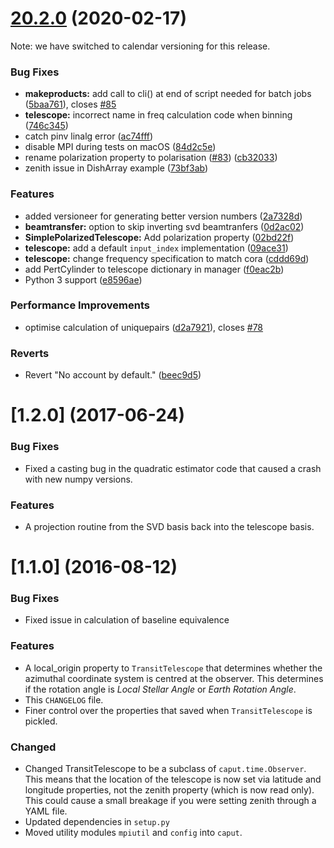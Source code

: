 # [20.2.0](https://github.com/radiocosmology/driftscan/compare/v1.2.0...v20.2.0) (2020-02-17)

Note: we have switched to calendar versioning for this release.


### Bug Fixes

* **makeproducts:** add call to cli() at end of script needed for batch jobs ([5baa761](https://github.com/radiocosmology/driftscan/commit/5baa7613c27b682904f0d06cf221ec8bf485a279)), closes [#85](https://github.com/radiocosmology/driftscan/issues/85)
* **telescope:** incorrect name in freq calculation code when binning ([746c345](https://github.com/radiocosmology/driftscan/commit/746c34566aa9bb9b342407acdc570d1ca75bfc30))
* catch pinv linalg error ([ac74fff](https://github.com/radiocosmology/driftscan/commit/ac74fff1daf26b4afe46e0e23345a346d5ad5b79))
* disable MPI during tests on macOS ([84d2c5e](https://github.com/radiocosmology/driftscan/commit/84d2c5ea0ce77f2a0a0902baff5e406b786eef20))
* rename polarization property to polarisation ([#83](https://github.com/radiocosmology/driftscan/issues/83)) ([cb32033](https://github.com/radiocosmology/driftscan/commit/cb320339770653f79769bf96d6f3735772fdef83))
* zenith issue in DishArray example ([73bf3ab](https://github.com/radiocosmology/driftscan/commit/73bf3ab63cae930759967db92d8a147f678c135a))


### Features

* added versioneer for generating better version numbers ([2a7328d](https://github.com/radiocosmology/driftscan/commit/2a7328d6848627e8f0ec601d34992b9c78da95c0))
* **beamtransfer:** option to skip inverting svd beamtranfers ([0d2ac02](https://github.com/radiocosmology/driftscan/commit/0d2ac023396af27ff5808f4c1c2225efd2aeba55))
* **SimplePolarizedTelescope:** Add polarization property ([02bd22f](https://github.com/radiocosmology/driftscan/commit/02bd22f56ffacc8d63d0ba8a7d01020ceaefa612))
* **telescope:** add a default `input_index` implementation ([09ace31](https://github.com/radiocosmology/driftscan/commit/09ace3178575cb1b31d08e0c57e79f59f16b380c))
* **telescope:** change frequency specification to match cora ([cddd69d](https://github.com/radiocosmology/driftscan/commit/cddd69d729944c58a58db46f7eda084512619cc3))
* add PertCylinder to telescope dictionary in manager ([f0eac2b](https://github.com/radiocosmology/driftscan/commit/f0eac2b5dfdf263a16847f2150b9225eac84d483))
* Python 3 support ([e8596ae](https://github.com/radiocosmology/driftscan/commit/e8596aed11b3bd43a0ff9a65ad851aee261bf307))


### Performance Improvements

* optimise calculation of uniquepairs ([d2a7921](https://github.com/radiocosmology/driftscan/commit/d2a7921a17bdd2c357acc1a1047722e6bcc175fa)), closes [#78](https://github.com/radiocosmology/driftscan/issues/78)


### Reverts

* Revert "No account by default." ([beec9d5](https://github.com/radiocosmology/driftscan/commit/beec9d556af38627332f9dc16fe97d6efd6dcdb2))



# [1.2.0] (2017-06-24)

### Bug Fixes

* Fixed a casting bug in the quadratic estimator code that caused a crash with
  new numpy versions.


### Features

* A projection routine from the SVD basis back into the telescope basis.


# [1.1.0] (2016-08-12)

### Bug Fixes

* Fixed issue in calculation of baseline equivalence


### Features

* A local_origin property to `TransitTelescope` that determines whether the
  azimuthal coordinate system is centred at the observer. This determines if the
  rotation angle is *Local Stellar Angle* or *Earth Rotation Angle*.
* This `CHANGELOG` file.
* Finer control over the properties that saved when `TransitTelescope` is pickled.


### Changed

* Changed TransitTelescope to be a subclass of `caput.time.Observer`. This means
  that the location of the telescope is now set via latitude and longitude
  properties, not the zenith property (which is now read only). This could cause
  a small breakage if you were setting zenith through a YAML file.
* Updated dependencies in `setup.py`
* Moved utility modules `mpiutil` and `config` into `caput`.

